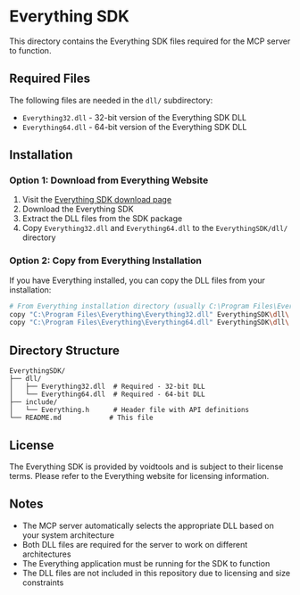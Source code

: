 # Everything SDK

This directory contains the Everything SDK files required for the MCP server to function.

## Required Files

The following files are needed in the `dll/` subdirectory:

- `Everything32.dll` - 32-bit version of the Everything SDK DLL
- `Everything64.dll` - 64-bit version of the Everything SDK DLL

## Installation

### Option 1: Download from Everything Website

1. Visit the [Everything SDK download page](https://www.voidtools.com/support/everything/sdk/)
2. Download the Everything SDK
3. Extract the DLL files from the SDK package
4. Copy `Everything32.dll` and `Everything64.dll` to the `EverythingSDK/dll/` directory

### Option 2: Copy from Everything Installation

If you have Everything installed, you can copy the DLL files from your installation:

```bash
# From Everything installation directory (usually C:\Program Files\Everything\)
copy "C:\Program Files\Everything\Everything32.dll" EverythingSDK\dll\
copy "C:\Program Files\Everything\Everything64.dll" EverythingSDK\dll\
```

## Directory Structure

```
EverythingSDK/
├── dll/
│   ├── Everything32.dll  # Required - 32-bit DLL
│   └── Everything64.dll  # Required - 64-bit DLL
├── include/
│   └── Everything.h      # Header file with API definitions
└── README.md            # This file
```

## License

The Everything SDK is provided by voidtools and is subject to their license terms. Please refer to the Everything website for licensing information.

## Notes

- The MCP server automatically selects the appropriate DLL based on your system architecture
- Both DLL files are required for the server to work on different architectures
- The Everything application must be running for the SDK to function
- The DLL files are not included in this repository due to licensing and size constraints